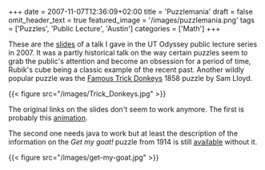 +++
date = 2007-11-07T12:36:09+02:00
title = 'Puzzlemania'
draft = false
omit_header_text = true
featured_image = '/images/puzzlemania.png'
tags = ['Puzzles', 'Public Lecture', 'Austin']
categories = ['Math']
+++


These are the [slides](/pdf/public-talks/cont-ed.pdf) of a talk I gave
in the UT Odyssey public lecture series in 2007. It was a partly
historical talk on the way certain puzzles seem to grab the public's
attention and become an obsession for a period of time, Rubik's cube
being a classic example of the recent past. Another wildly popular
puzzle was the [Famous Trick
Donkeys](https://en.wikipedia.org/wiki/Famous_Trick_Donkeys) 1858
puzzle by Sam Lloyd.

{{< figure src="/images/Trick_Donkeys.jpg" >}}

The original links on the slides don't seem to work anymore. The first
is probably this
[animation](https://it.m.wikipedia.org/wiki/File:Bubble_sort_animation.gif).

The second one needs java to work but at least the description of the
information on the *Get my goat!* puzzle from 1914 is still
[available](https://www.johnrausch.com/SlidingBlockPuzzles/classic.html)
without it.

{{< figure src="/images/get-my-goat.jpg" >}}

